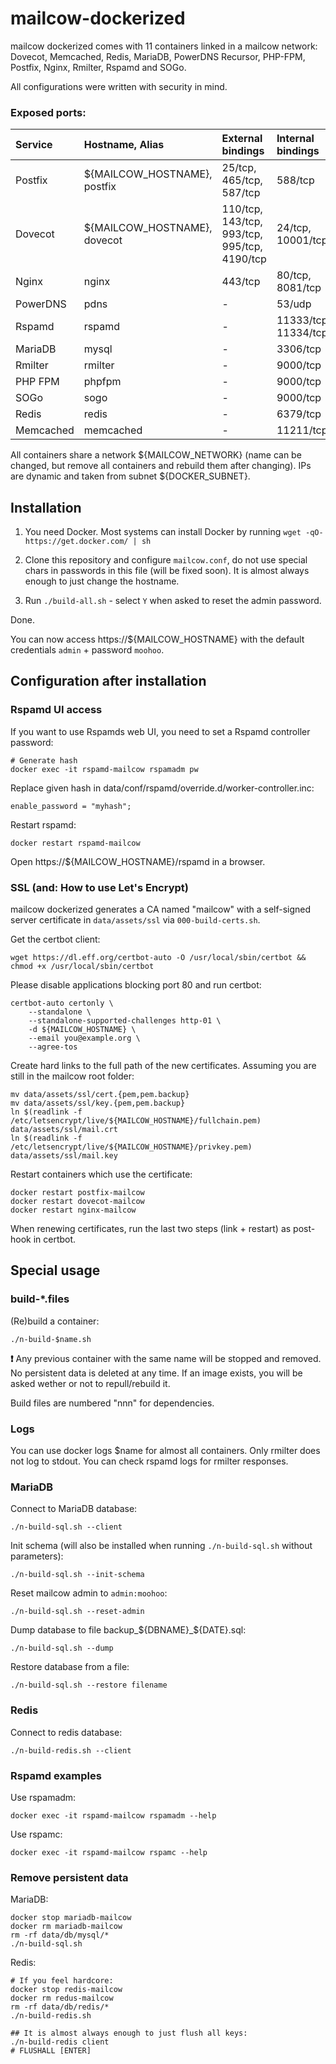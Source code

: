 # mailcow-dockerized

mailcow dockerized comes with 11 containers linked in a mailcow network:
Dovecot, Memcached, Redis, MariaDB, PowerDNS Recursor, PHP-FPM, Postfix, Nginx, Rmilter, Rspamd and SOGo.

All configurations were written with security in mind.

### Exposed ports:

| Service      | Hostname, Alias                | External bindings                            | Internal bindings              |
|:-------------|:-------------------------------|:---------------------------------------------|:-------------------------------|
| Postfix      | ${MAILCOW_HOSTNAME}, postfix   | 25/tcp, 465/tcp, 587/tcp                     | 588/tcp                        |
| Dovecot      | ${MAILCOW_HOSTNAME}, dovecot   | 110/tcp, 143/tcp, 993/tcp, 995/tcp, 4190/tcp | 24/tcp, 10001/tcp              |
| Nginx        | nginx                          | 443/tcp                                      | 80/tcp, 8081/tcp               |
| PowerDNS     | pdns                           | -                                            | 53/udp                         |
| Rspamd       | rspamd                         | -                                            | 11333/tcp, 11334/tcp           |
| MariaDB      | mysql                          | -                                            | 3306/tcp                       |
| Rmilter      | rmilter                        | -                                            | 9000/tcp                       |
| PHP FPM      | phpfpm                         | -                                            | 9000/tcp                       |
| SOGo         | sogo                           | -                                            | 9000/tcp                       |
| Redis        | redis                          | -                                            | 6379/tcp                       |
| Memcached    | memcached                      | -                                            | 11211/tcp                      |

All containers share a network ${MAILCOW_NETWORK} (name can be changed, but remove all containers and rebuild them after changing).
IPs are dynamic and taken from subnet ${DOCKER_SUBNET}.

## Installation

1. You need Docker. Most systems can install Docker by running `wget -qO- https://get.docker.com/ | sh`

2. Clone this repository and configure `mailcow.conf`, do not use special chars in passwords in this file (will be fixed soon).
It is almost always enough to just change the hostname.

3. Run `./build-all.sh` - select `Y` when asked to reset the admin password.

Done.

You can now access https://${MAILCOW_HOSTNAME} with the default credentials `admin` + password `moohoo`.

## Configuration after installation

### Rspamd UI access
If you want to use Rspamds web UI, you need to set a Rspamd controller password:

```
# Generate hash
docker exec -it rspamd-mailcow rspamadm pw
```

Replace given hash in data/conf/rspamd/override.d/worker-controller.inc:
```
enable_password = "myhash";
```

Restart rspamd:
```
docker restart rspamd-mailcow
```

Open https://${MAILCOW_HOSTNAME}/rspamd in a browser.

### SSL (and: How to use Let's Encrypt)
mailcow dockerized generates a CA named "mailcow" with a self-signed server certificate in `data/assets/ssl` via `000-build-certs.sh`.

Get the certbot client:
```
wget https://dl.eff.org/certbot-auto -O /usr/local/sbin/certbot && chmod +x /usr/local/sbin/certbot
```

Please disable applications blocking port 80 and run certbot:
```
certbot-auto certonly \
	--standalone \
	--standalone-supported-challenges http-01 \
	-d ${MAILCOW_HOSTNAME} \
	--email you@example.org \
	--agree-tos
```

Create hard links to the full path of the new certificates. Assuming you are still in the mailcow root folder:
```
mv data/assets/ssl/cert.{pem,pem.backup}
mv data/assets/ssl/key.{pem,pem.backup}
ln $(readlink -f /etc/letsencrypt/live/${MAILCOW_HOSTNAME}/fullchain.pem) data/assets/ssl/mail.crt
ln $(readlink -f /etc/letsencrypt/live/${MAILCOW_HOSTNAME}/privkey.pem) data/assets/ssl/mail.key
```

Restart containers which use the certificate:
```
docker restart postfix-mailcow
docker restart dovecot-mailcow
docker restart nginx-mailcow
```

When renewing certificates, run the last two steps (link + restart) as post-hook in certbot.

## Special usage
### build-*.files

(Re)build a container:
```
./n-build-$name.sh 
```
**:exclamation:** Any previous container with the same name will be stopped and removed.
No persistent data is deleted at any time.
If an image exists, you will be asked wether or not to repull/rebuild it.

Build files are numbered "nnn" for dependencies.

### Logs

You can use docker logs $name for almost all containers. Only rmilter does not log to stdout. You can check rspamd logs for rmilter responses.

### MariaDB

Connect to MariaDB database:
```
./n-build-sql.sh --client
```

Init schema (will also be installed when running `./n-build-sql.sh` without parameters):
```
./n-build-sql.sh --init-schema
```

Reset mailcow admin to `admin:moohoo`:
```
./n-build-sql.sh --reset-admin
```

Dump database to file backup_${DBNAME}_${DATE}.sql:
```
./n-build-sql.sh --dump
```

Restore database from a file:
```
./n-build-sql.sh --restore filename
```

### Redis

Connect to redis database:
```
./n-build-redis.sh --client
```

### Rspamd examples

Use rspamadm:
```
docker exec -it rspamd-mailcow rspamadm --help
```

Use rspamc:
```
docker exec -it rspamd-mailcow rspamc --help
```

### Remove persistent data

MariaDB:
```
docker stop mariadb-mailcow
docker rm mariadb-mailcow
rm -rf data/db/mysql/*
./n-build-sql.sh
```

Redis:
```
# If you feel hardcore:
docker stop redis-mailcow
docker rm redus-mailcow
rm -rf data/db/redis/*
./n-build-redis.sh

## It is almost always enough to just flush all keys:
./n-build-redis client
# FLUSHALL [ENTER]
```
